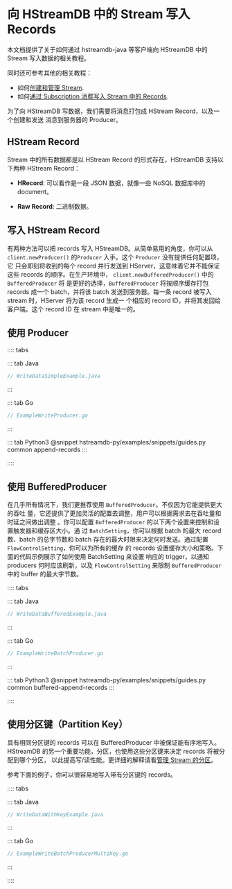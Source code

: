 # 向 HStreamDB 中的 Stream 写入 Records

本文档提供了关于如何通过 hstreamdb-java 等客户端向 HStreamDB 中的 Stream 写入数据的相关教程。

同时还可参考其他的相关教程：

- 如何[创建和管理 Stream](./stream.md).
- 如何[通过 Subscription 消费写入 Stream 中的 Records](./consume.md).

为了向 HStreamDB 写数据，我们需要将消息打包成 HStream Record，以及一个创建和发送
消息到服务器的 Producer。

## HStream Record

Stream 中的所有数据都是以 HStream Record 的形式存在，HStreamDB 支持以下两种
HStream Record：

- **HRecord**: 可以看作是一段 JSON 数据，就像一些 NoSQL 数据库中的 document。

- **Raw Record**: 二进制数据。

## 写入 HStream Record

有两种方法可以把 records 写入 HStreamDB。从简单易用的角度，你可以从
`client.newProducer()` 的`Producer` 入手。这个 `Producer` 没有提供任何配置项，它
只会即刻将收到的每个 record 并行发送到 HServer，这意味着它并不能保证这些 records
的顺序。在生产环境中， `client.newBufferedProducer()` 中的 `BufferedProducer` 将
是更好的选择，`BufferedProducer` 将按顺序缓存打包 records 成一个 batch，并将该
batch 发送到服务器。每一条 record 被写入 stream 时，HServer 将为该 record 生成一
个相应的 record ID，并将其发回给客户端。这个 record ID 在 stream 中是唯一的。

## 使用 Producer

:::: tabs

::: tab Java

```java
// WriteDataSimpleExample.java
```

:::

::: tab Go

```go
// ExampleWriteProducer.go
```

:::

::: tab Python3
@snippet hstreamdb-py/examples/snippets/guides.py common append-records
:::

::::

## 使用 BufferedProducer

在几乎所有情况下，我们更推荐使用 `BufferedProducer`。不仅因为它能提供更大的吞吐
量，它还提供了更加灵活的配置去调整，用户可以根据需求去在吞吐量和时延之间做出调整
。你可以配置 `BufferedProducer` 的以下两个设置来控制和设置触发器和缓存区大小。通
过 `BatchSetting`，你可以根据 batch 的最大 record 数、batch 的总字节数和 batch
存在的最大时限来决定何时发送。通过配置 `FlowControlSetting`，你可以为所有的缓存
的 records 设置缓存大小和策略。下面的代码示例展示了如何使用 BatchSetting 来设置
响应的 trigger，以通知 producers 何时应该刷新，以及 `FlowControlSetting` 来限制
`BufferedProducer` 中的 buffer 的最大字节数。

:::: tabs

::: tab Java

```java
// WriteDataBufferedExample.java
```

:::

::: tab Go

```go
// ExampleWriteBatchProducer.go
```

:::

::: tab Python3
@snippet hstreamdb-py/examples/snippets/guides.py common buffered-append-records
:::

::::

## 使用分区键（Partition Key）

具有相同分区键的 records 可以在 BufferedProducer 中被保证能有序地写入。HStreamDB
的另一个重要功能，分区，也使用这些分区键来决定 records 将被分配到哪个分区，
以此提高写/读性能。更详细的解释请看[管理 Stream 的分区](./shards.md)。

参考下面的例子，你可以很容易地写入带有分区键的 records。

:::: tabs

::: tab Java

```java
// WriteDataWithKeyExample.java
```

:::

::: tab Go

```go
// ExampleWriteBatchProducerMultiKey.go
```

:::

::::
